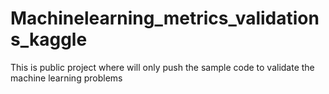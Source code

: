 # Machinelearning_metrics_validations_kaggle
This is public project where will only push the sample code to validate  the machine learning problems 
